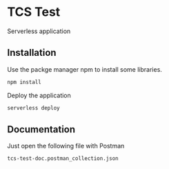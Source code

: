 # TCS Test

Serverless application

## Installation
Use the packge manager npm to install some libraries.

```bash
npm install
```
Deploy the application

```bash
serverless deploy
```

## Documentation
Just open the following file with Postman

```bash
tcs-test-doc.postman_collection.json
```

